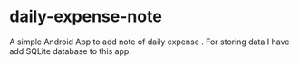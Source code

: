 # daily-expense-note
A simple Android App to add note of daily expense . For storing data I have add SQLite database to this app.
